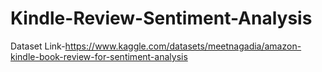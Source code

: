 # Kindle-Review-Sentiment-Analysis

Dataset Link-https://www.kaggle.com/datasets/meetnagadia/amazon-kindle-book-review-for-sentiment-analysis
